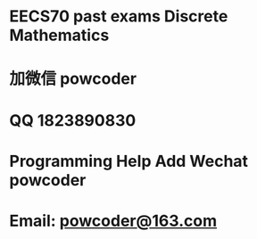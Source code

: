 # EECS70 past exams Discrete Mathematics
# 加微信 powcoder

# QQ 1823890830

# Programming Help Add Wechat powcoder

# Email: powcoder@163.com

